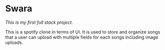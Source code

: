 # Swara

*This is my first full stack project.*

This is a spotify clone in terms of UI.
It is used to store and organize songs that a user can upload with multiple fields for each songs including image uploads.